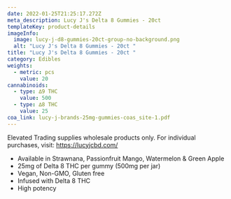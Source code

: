 ```yaml
---
date: 2022-01-25T21:25:17.272Z
meta_description: Lucy J's Delta 8 Gummies - 20ct
templateKey: product-details
imageInfo:
  image: lucy-j-d8-gummies-20ct-group-no-background.png
  alt: "Lucy J's Delta 8 Gummies - 20ct "
title: "Lucy J's Delta 8 Gummies - 20ct "
category: Edibles
weights:
  - metric: pcs
    value: 20
cannabinoids:
  - type: ∆9 THC
    value: 500
  - type: ∆8 THC
    value: 25
coa_link: lucy-j-brands-25mg-gummies-coas_site-1.pdf
---
```

Elevated Trading supplies wholesale products only. For individual purchases, visit: https://lucyjcbd.com/

* Available in Strawnana, Passionfruit Mango, Watermelon & Green Apple
* 25mg of Delta 8 THC per gummy (500mg per jar)
* Vegan, Non-GMO, Gluten free
* Infused with Delta 8 THC
* High potency